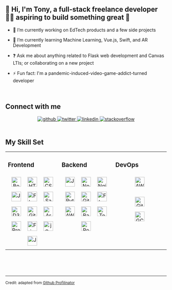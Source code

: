 <!-- <div align="center">
<img src="https://rishavanand.github.io/static/images/greetings.gif" align="center" style="width: 100%; height: 50%;" />
</div>   -->
  

## 👋 Hi, I'm Tony, a full-stack freelance developer 👨‍💻 aspiring to build something great 🚀
  

- 🔭 I’m currently working on EdTech products and a few side projects  
  

- 🌱 I’m currently learning Machine Learning, Vue.js, Swift, and AR Development  
  

- ❓ Ask me about anything related to Flask web development and Canvas LTIs; or collaborating on a new project
  

- ⚡ Fun fact: I'm a pandemic-induced-video-game-addict-turned developer  
  

<br/>  


## Connect with me  
<div align="center">
<a href="https://github.com/tonyadastra" target="_blank">
<img src=https://img.shields.io/badge/github-%2324292e.svg?&style=for-the-badge&logo=github&logoColor=white alt=github style="margin-bottom: 5px;" />
</a>
<a href="https://twitter.com/tonyadastra" target="_blank">
<img src=https://img.shields.io/badge/twitter-%2300acee.svg?&style=for-the-badge&logo=twitter&logoColor=white alt=twitter style="margin-bottom: 5px;" />
</a>
<a href="https://linkedin.com/in/tonyaliu" target="_blank">
<img src=https://img.shields.io/badge/linkedin-%231E77B5.svg?&style=for-the-badge&logo=linkedin&logoColor=white alt=linkedin style="margin-bottom: 5px;" />
</a>
<a href="https://stackoverflow.com/users/13991219/parzival" target="_blank">
<img src=https://img.shields.io/badge/stackoverflow-%23F28032.svg?&style=for-the-badge&logo=stackoverflow&logoColor=white alt=stackoverflow style="margin-bottom: 5px;" />
</a>  
</div>  
  

<br/>  


## My Skill Set
<table><tr><td valign="top" width="33%">

### Frontend  
<div align="center">  
<img style="margin: 8px" src="https://profilinator.rishav.dev/skills-assets/bootstrap-plain.svg" alt="Bootstrap" height="30" />  
<img style="margin: 8px" src="https://profilinator.rishav.dev/skills-assets/html5-original-wordmark.svg" alt="HTML5" height="30" />  
<img style="margin: 8px" src="https://profilinator.rishav.dev/skills-assets/css3-original-wordmark.svg" alt="CSS3" height="30" />  
<img style="margin: 8px" src="https://profilinator.rishav.dev/skills-assets/javascript-original.svg" alt="JavaScript" height="30" />  
<img style="margin: 8px" src="https://profilinator.rishav.dev/skills-assets/flask.png" alt="Flask" height="30" />  
<img style="margin: 8px" src="https://profilinator.rishav.dev/skills-assets/sass-original.svg" alt="Sass" height="30" />  
<img style="margin: 8px" src="https://profilinator.rishav.dev/skills-assets/d3.png" alt="D3.js" height="30" />  
<img style="margin: 8px" src="https://profilinator.rishav.dev/skills-assets/git-scm-icon.svg" alt="Git" height="30" />  
<img style="margin: 8px" src="https://profilinator.rishav.dev/skills-assets/arduino.png" alt="Arduino" height="30" />  
<img style="margin: 8px" src="https://profilinator.rishav.dev/skills-assets/adobepremierepro.png" alt="Premiere Pro" height="30" />  
<img style="margin: 8px" src="https://profilinator.rishav.dev/skills-assets/figma-icon.svg" alt="Figma" height="30" />  
<img style="margin: 8px" src="https://profilinator.rishav.dev/skills-assets/jquery.png" alt="jQuery" height="30" />  
<img style="margin: 8px" src="https://profilinator.rishav.dev/skills-assets/java-original-wordmark.svg" alt="Java" height="30" />  
</div>

</td><td valign="top" width="33%">



### Backend  
<div align="center">  
<img style="margin: 8px" src="https://profilinator.rishav.dev/skills-assets/javascript-original.svg" alt="JavaScript" height="30" />  
<img style="margin: 8px" src="https://profilinator.rishav.dev/skills-assets/nodejs-original-wordmark.svg" alt="Node.js" height="30" />  
<img style="margin: 8px" src="https://profilinator.rishav.dev/skills-assets/nginx-original.svg" alt="Nginx" height="30" />  
<img style="margin: 8px" src="https://profilinator.rishav.dev/skills-assets/python-original.svg" alt="Python" height="30" />  
<img style="margin: 8px" src="https://profilinator.rishav.dev/skills-assets/git-scm-icon.svg" alt="Git" height="30" />  
<img style="margin: 8px" src="https://profilinator.rishav.dev/skills-assets/flask.png" alt="Flask" height="30" />  
<img style="margin: 8px" src="https://profilinator.rishav.dev/skills-assets/amazonwebservices-original-wordmark.svg" alt="AWS" height="30" />  
<img style="margin: 8px" src="https://profilinator.rishav.dev/skills-assets/gnu_bash-icon.svg" alt="Bash" height="30" />  
<img style="margin: 8px" src="https://profilinator.rishav.dev/skills-assets/tensorflow-icon.svg" alt="TensorFlow" height="30" />  
<img style="margin: 8px" src="https://profilinator.rishav.dev/skills-assets/postgresql-original-wordmark.svg" alt="PostgreSQL" height="30" />  
</div>

</td><td valign="top" width="33%">



### DevOps  
<div align="center">  
<img style="margin: 8px" src="https://profilinator.rishav.dev/skills-assets/amazonwebservices-original-wordmark.svg" alt="AWS" height="30" />  

[//]: # (<img style="margin: 8px" src="https://profilinator.rishav.dev/skills-assets/linux-original.svg" alt="Linux" height="30" />  )
<img style="margin: 8px" src="https://profilinator.rishav.dev/skills-assets/git-scm-icon.svg" alt="Git" height="30" />  
<img style="margin: 8px" src="https://profilinator.rishav.dev/skills-assets/google_cloud-icon.svg" alt="GCP" height="30" />  
</div>

</td></tr></table>  

<br/>  

<br/>  

<br/>  

---
<sup>Credit: adapted from <a href="https://profilinator.rishav.dev/" target="_blank">Github Profilinator</a></sup>
